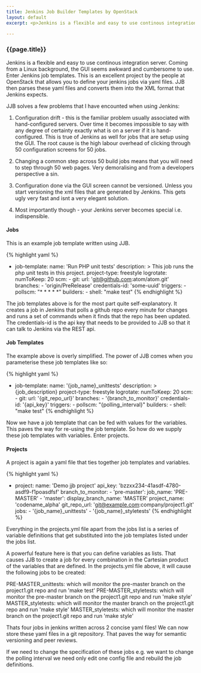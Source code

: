 ```yaml
---
title: Jenkins Job Builder Templates by OpenStack
layout: default
excerpt: <p>Jenkins is a flexible and easy to use continous integration server. Coming from a Linux background, the GUI seems awkward and cumbersome to use. Enter Jenkins job templates. This is an excellent project by the people at OpenStack that allows you to define your jenkins jobs via yaml files. JJB then parses these yaml files and converts them into the XML format that Jenkins expects.</p>
 
---
```

### {{page.title}}

<p>Jenkins is a flexible and easy to use continous integration server. Coming from a Linux background, the GUI seems awkward and cumbersome to use. Enter Jenkins job templates. This is an excellent project by the people at OpenStack that allows you to define your jenkins jobs via yaml files. JJB then parses these yaml files and converts them into the XML format that Jenkins expects.</p>

JJB solves a few problems that I have encounted when using Jenkins:

1. Configuration drift - this is the familiar problem usually associated with hand-configured servers. Over time it becomes impossible to say with any degree of certainty exactly what is on a server if it is hand-configured. This is true of Jenkins as well for jobs that are setup using the GUI. The root cause is the high labour overhead of clicking through 50 configuration screens for 50 jobs.

2. Changing a common step across 50 build jobs means that you will need to step through 50 web pages. Very demoralising and from a developers perspective a sin.

3. Configuration done via the GUI screen cannot be versioned. Unless you start versioning the xml files that are generated by Jenkins. This gets ugly very fast and isnt a very elegant solution.

4. Most importantly though - your Jenkins server becomes special i.e. indispensible. 

#### Jobs 
This is an example job template written using JJB.

{% highlight yaml %}
- job-template:
    name: 'Run PHP unit tests'
    description: >
                  This job runs the php unit tests in this project.
    project-type: freestyle
    logrotate:
      numToKeep: 20
    scm:
      - git:
          url: 'git@github.com:atom/atom.git'
          branches:
            - 'origin/PreRelease'
          credentials-id: 'some-uuid'
    triggers:
      - pollscm: "* * * * *"
    builders:
      - shell: "make test"
{% endhighlight %}        

The job templates above is for the most part quite self-explanatory. It creates a job in Jenkins that polls a github repo every minute for changes and runs a set of commands when it finds that the repo has been updated. The credentials-id is the api key that needs to be provided to JJB so that it can talk to Jenkins via the REST api.

#### Job Templates
The example above is overly simplified. The power of JJB comes when you parameterise these job templates like so:

{% highlight yaml %}
- job-template:
    name: '{job_name}_unittests'
    description: >
                  {job_description}
    project-type: freestyle
    logrotate:
      numToKeep: 20
    scm:
      - git:
          url: '{git_repo_url}'
          branches:
            - '{branch_to_monitor}'
          credentials-id: '{api_key}'
    triggers:
      - pollscm: "{polling_interval}"
    builders:
      - shell: "make test"
{% endhighlight %}

Now we have a job template that can be fed with values for the variables. This paves the way for re-using the job template. So how do we supply these job templates with variables. Enter projects.

#### Projects
A project is again a yaml file that ties together job templates and variables.

{% highlight yaml %}
- project:
    name: 'Demo jjb project'
    api_key: 'bzzxx234-41asdf-4780-asdf9-f1poasdfsf'
    branch_to_monitor:
      - 'pre-master':
           job_name: 'PRE-MASTER'
      - 'master':
           display_branch_name: 'MASTER'
    project_name: 'codename_alpha'
    git_repo_url: 'git@example.com:company/project1.git'
    jobs:
      - '{job_name}_unittests'
      - '{job_name}_styletests'
{% endhighlight %}

Everything in the projects.yml file apart from the jobs list is a series of variable definitions that get substituted into the job templates listed under the jobs list. 

A powerful feature here is that you can define variables as lists. That causes JJB to create a job for every combination in the Cartesian product of the variables that are defined. In the projects.yml file above, it will cause the following jobs to be created:

PRE-MASTER_unittests: which will monitor the pre-master branch on the project1.git repo and run 'make test'
PRE-MASTER_styletests: which will monitor the pre-master branch on the project1.git repo and run 'make style'
MASTER_styletests: which will monitor the master branch on the project1.git repo and run 'make style'
MASTER_styletests: which will monitor the master branch on the project1.git repo and run 'make style'

Thats four jobs in jenkins written across 2 concise yaml files! We can now store these yaml files in a git repository. That paves the way for semantic versioning and peer reviews. 

If we need to change the specification of these jobs e.g. we want to change the polling interval we need only edit one config file and rebuild the job definitions.

